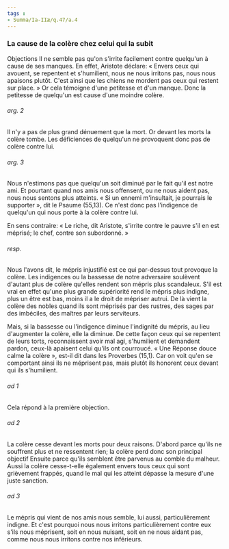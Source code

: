```yaml
---
tags : 
- Summa/Ia-IIæ/q.47/a.4
---
```


### La cause de la colère chez celui qui la subit

Objections Il ne semble pas qu'on s'irrite facilement contre quelqu'un à cause de ses manques. En effet, Aristote déclare: « Envers ceux qui avouent, se repentent et s'humilient, nous ne nous irritons pas, nous nous apaisons plutôt. C'est ainsi que les chiens ne mordent pas ceux qui restent sur place. » Or cela témoigne d'une petitesse et d'un manque. Donc la petitesse de quelqu'un est cause d'une moindre colère. 

###### arg. 2
Il n'y a pas de plus grand dénuement que la mort. Or devant les morts la colère tombe. Les déficiences de quelqu'un ne provoquent donc pas de colère contre lui. 

###### arg. 3
Nous n'estimons pas que quelqu'un soit diminué par le fait qu'il est notre ami. Et pourtant quand nos amis nous offensent, ou ne nous aident pas, nous nous sentons plus atteints. « Si un ennemi m'insultait, je pourrais le supporter », dit le Psaume (55,13). Ce n'est donc pas l'indigence de quelqu'un qui nous porte à la colère contre lui. 

En sens contraire: « Le riche, dit Aristote, s'irrite contre le pauvre s'il en est méprisé; le chef, contre son subordonné. » 

###### resp.
Nous l'avons dit, le mépris injustifié est ce qui par-dessus tout provoque la colère. Les indigences ou la bassesse de notre adversaire soulèvent d'autant plus de colère qu'elles rendent son mépris plus scandaleux. S'il est vrai en effet qu'une plus grande supériorité rend le mépris plus indigne, plus un être est bas, moins il a le droit de mépriser autrui. De là vient la colère des nobles quand ils sont méprisés par des rustres, des sages par des imbéciles, des maîtres par leurs serviteurs. 

Mais, si la bassesse ou l'indigence diminue l'indignité du mépris, au lieu d'augmenter la colère, elle la diminue. De cette façon ceux qui se repentent de leurs torts, reconnaissent avoir mal agi, s'humilient et demandent pardon, ceux-là apaisent celui qu'ils ont courroucé. « Une Réponse douce calme la colère », est-il dit dans les Proverbes (15,1). Car on voit qu'en se comportant ainsi ils ne méprisent pas, mais plutôt ils honorent ceux devant qui ils s'humilient. 

###### ad 1
Cela répond à la première objection. 

###### ad 2
La colère cesse devant les morts pour deux raisons. D'abord parce qu'ils ne souffrent plus et ne ressentent rien; la colère perd donc son principal objectif Ensuite parce qu'ils semblent être parvenus au comble du malheur. Aussi la colère cesse-t-elle également envers tous ceux qui sont grièvement frappés, quand le mal qui les atteint dépasse la mesure d'une juste sanction. 

###### ad 3
Le mépris qui vient de nos amis nous semble, lui aussi, particulièrement indigne. Et c'est pourquoi nous nous irritons particulièrement contre eux s'ils nous méprisent, soit en nous nuisant, soit en ne nous aidant pas, comme nous nous irritons contre nos inférieurs. 

